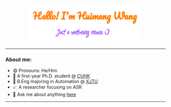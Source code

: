 <p align="center"><a href="https://echo-hmwang.github.io/"><img width="70%" alt="Hello, I'm Huimeng Wang." src="./assets/gh-readme-header.png" /></a></p>

____________________________________________
### About me:
- 😄 Pronouns: He/Him
- 🏫 A first-year Ph.D. student @ [CUHK](https://www.cuhk.edu.hk/chinese/)
- 👋 B.Eng majoring in Automation @ [XJTU](https://www.xjtu.edu.cn)
- 📈 A researcher focusing on ASR
- 💬 Ask me about anything [here](https://github.com/echo-hmwang/echo-hmwang/issues)

___________________________________________________________________________________________________________

